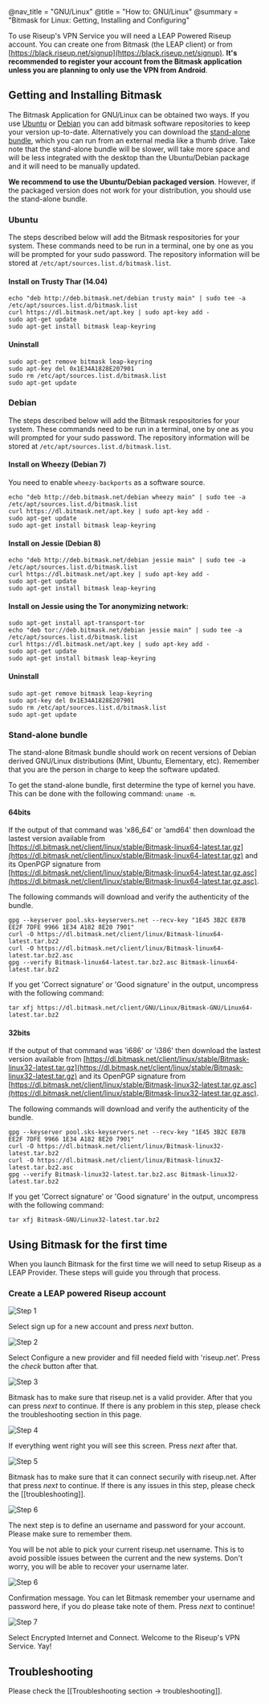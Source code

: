 @nav_title = "GNU/Linux"
@title = "How to: GNU/Linux"
@summary = "Bitmask for Linux: Getting, Installing and Configuring"

To use Riseup's VPN Service you will need a LEAP Powered Riseup account. You can create one from Bitmask (the LEAP client) or from [https://black.riseup.net/signup](https://black.riseup.net/signup). **It's recommended to register your account from the Bitmask application unless you are planning to only use the VPN from Android**.

## Getting and Installing Bitmask

The Bitmask Application for GNU/Linux can be obtained two ways. If you use [Ubuntu](#ubuntu) or [Debian](#debian) you can add bitmask software repositories to keep your version up-to-date. Alternatively you can download the [stand-alone bundle](#stand-alone-bundle), which you can run from an external media like a thumb drive. Take note that the stand-alone bundle will be slower, will take more space and will be less integrated with the desktop than the Ubuntu/Debian package and it will need to be manually updated.

**We recommend to use the Ubuntu/Debian packaged version**. However, if the packaged version does not work for your distribution, you should use the stand-alone bundle.

### Ubuntu

The steps described below will add the Bitmask respositories for your system. These commands need to be run in a terminal, one by one as you will be prompted for your sudo password. The repository information will be stored at `/etc/apt/sources.list.d/bitmask.list`. 

#### Install on Trusty Thar (14.04)

	echo "deb http://deb.bitmask.net/debian trusty main" | sudo tee -a /etc/apt/sources.list.d/bitmask.list
	curl https://dl.bitmask.net/apt.key | sudo apt-key add -
	sudo apt-get update
	sudo apt-get install bitmask leap-keyring

#### Uninstall

	sudo apt-get remove bitmask leap-keyring
	sudo apt-key del 0x1E34A1828E207901
	sudo rm /etc/apt/sources.list.d/bitmask.list
	sudo apt-get update

### Debian

The steps described below will add the Bitmask respositories for your system. These commands need to be run in a terminal, one by one as you will prompted for your sudo password. The repository information will be stored at `/etc/apt/sources.list.d/bitmask.list`. 

#### Install on Wheezy (Debian 7)

You need to enable `wheezy-backports` as a software source. 

	echo "deb http://deb.bitmask.net/debian wheezy main" | sudo tee -a /etc/apt/sources.list.d/bitmask.list
	curl https://dl.bitmask.net/apt.key | sudo apt-key add -
	sudo apt-get update
	sudo apt-get install bitmask leap-keyring

#### Install on Jessie (Debian 8)

	echo "deb http://deb.bitmask.net/debian jessie main" | sudo tee -a /etc/apt/sources.list.d/bitmask.list
	curl https://dl.bitmask.net/apt.key | sudo apt-key add -
	sudo apt-get update
	sudo apt-get install bitmask leap-keyring

#### Install on Jessie using the Tor anonymizing network:

	sudo apt-get install apt-transport-tor
	echo "deb tor://deb.bitmask.net/debian jessie main" | sudo tee -a /etc/apt/sources.list.d/bitmask.list
	curl https://dl.bitmask.net/apt.key | sudo apt-key add -
	sudo apt-get update
	sudo apt-get install bitmask leap-keyring

#### Uninstall

	sudo apt-get remove bitmask leap-keyring
	sudo apt-key del 0x1E34A1828E207901
	sudo rm /etc/apt/sources.list.d/bitmask.list
	sudo apt-get update

### Stand-alone bundle

The stand-alone Bitmask bundle should work on recent versions of Debian derived GNU/Linux distributions (Mint, Ubuntu, Elementary, etc). Remember that you are the person in charge to keep the software updated. 

To get the stand-alone bundle, first determine the type of kernel you have. This can be done with the following command: `uname -m`.

#### 64bits

If the output of that command was 'x86_64' or 'amd64' then download the lastest version available from [https://dl.bitmask.net/client/linux/stable/Bitmask-linux64-latest.tar.gz](https://dl.bitmask.net/client/linux/stable/Bitmask-linux64-latest.tar.gz) and its OpenPGP signature from [https://dl.bitmask.net/client/linux/stable/Bitmask-linux64-latest.tar.gz.asc](https://dl.bitmask.net/client/linux/stable/Bitmask-linux64-latest.tar.gz.asc). 

The following commands will download and verify the authenticity of the bundle.

	gpg --keyserver pool.sks-keyservers.net --recv-key "1E45 3B2C E87B EE2F 7DFE 9966 1E34 A182 8E20 7901"
	curl -O https://dl.bitmask.net/client/linux/Bitmask-linux64-latest.tar.bz2
	curl -O https://dl.bitmask.net/client/linux/Bitmask-linux64-latest.tar.bz2.asc
	gpg --verify Bitmask-linux64-latest.tar.bz2.asc Bitmask-linux64-latest.tar.bz2

If you get 'Correct signature' or 'Good signature' in the output, uncompress with the following command:

	tar xfj https://dl.bitmask.net/client/GNU/Linux/Bitmask-GNU/Linux64-latest.tar.bz2

#### 32bits

If the output of that command was 'i686' or 'i386' then download the lastest version available from [https://dl.bitmask.net/client/linux/stable/Bitmask-linux32-latest.tar.gz](https://dl.bitmask.net/client/linux/stable/Bitmask-linux32-latest.tar.gz) and its OpenPGP signature from [https://dl.bitmask.net/client/linux/stable/Bitmask-linux32-latest.tar.gz.asc](https://dl.bitmask.net/client/linux/stable/Bitmask-linux32-latest.tar.gz.asc). 

The following commands will download and verify the authenticity of the bundle.

	gpg --keyserver pool.sks-keyservers.net --recv-key "1E45 3B2C E87B EE2F 7DFE 9966 1E34 A182 8E20 7901"
	curl -O https://dl.bitmask.net/client/linux/Bitmask-linux32-latest.tar.bz2
	curl -O https://dl.bitmask.net/client/linux/Bitmask-linux32-latest.tar.bz2.asc
	gpg --verify Bitmask-linux32-latest.tar.bz2.asc Bitmask-linux32-latest.tar.bz2

If you get 'Correct signature' or 'Good signature' in the output, uncompress with the following command:

	tar xfj Bitmask-GNU/Linux32-latest.tar.bz2

## Using Bitmask for the first time

When you launch Bitmask for the first time we will need to setup Riseup as a LEAP Provider. These steps will guide you through that process.

### Create a LEAP powered Riseup account

![Step 1](Bitmask-1.png)

Select sign up for a new account and press *next* button.

![Step 2](Bitmask-2.png)

Select Configure a new provider and fill needed field with 'riseup.net'. Press the *check* button after that.

![Step 3](Bitmask-3.png)

Bitmask has to make sure that riseup.net is a valid provider. After that you can press *next* to continue. If there is any problem in this step, please check the troubleshooting section in this page.

![Step 4](Bitmask-4.png)

If everything went right you will see this screen. Press *next* after that.

![Step 5](Bitmask-5.png)

Bitmask has to make sure that it can connect securily with riseup.net. After that press *next* to continue. If there is any issues in this step, please check the [[troubleshooting]].

![Step 6](Bitmask-6.png)

The next step is to define an username and password for your account. Please make sure to remember them.

You will be not able to pick your current riseup.net username. This is to avoid possible issues between the current and the new systems. Don't worry, you will be able to recover your username later.

![Step 6](Bitmask-7.png)

Confirmation message. You can let Bitmask remember your username and password here, if you do please take note of them. Press *next* to continue!

![Step 7](Bitmask-8.png)

Select Encrypted Internet and Connect. Welcome to the Riseup's VPN Service. Yay!

## Troubleshooting

Please check the [[Troubleshooting section -> troubleshooting]].
